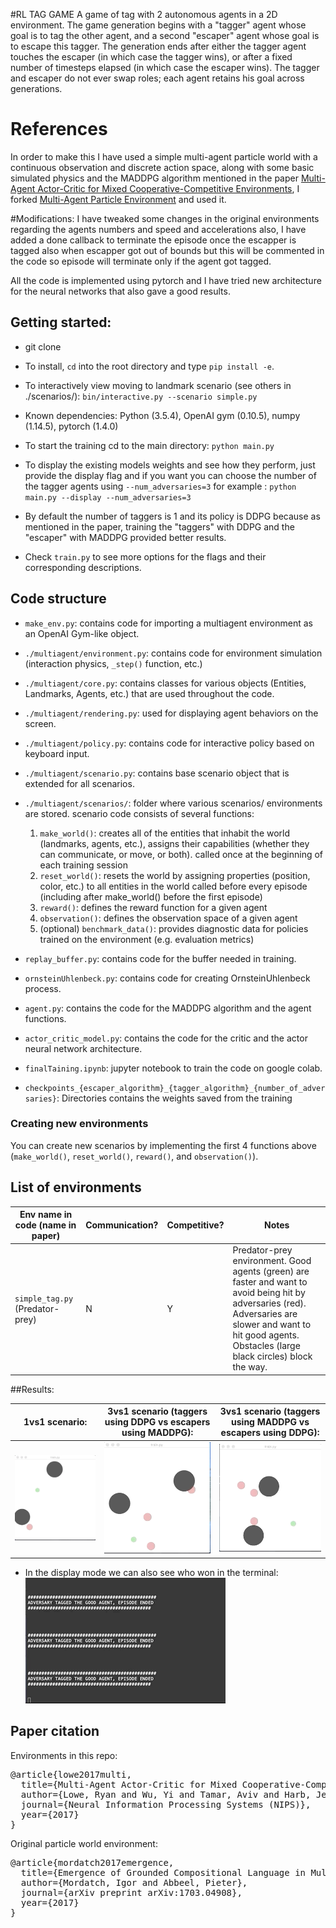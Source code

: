 #RL TAG GAME
A game of tag with 2 autonomous agents in a 2D environment. The game generation begins with a "tagger" agent whose goal is to tag the other agent, and a second "escaper" agent whose goal is to escape this tagger. The generation ends after either the tagger agent touches the escaper (in which case the tagger wins), or after a fixed number of timesteps elapsed (in which case the escaper wins). 
The tagger and escaper do not ever swap roles; each agent retains his goal across generations.

# References
In order to make this I have used a simple multi-agent particle world with a continuous observation and discrete action space, along with some basic simulated physics and the MADDPG 
algorithm mentioned in the paper [Multi-Agent Actor-Critic for Mixed Cooperative-Competitive Environments](https://arxiv.org/pdf/1706.02275.pdf), 
I forked  [Multi-Agent Particle Environment](https://github.com/openai/multiagent-particle-envs) and used it.

#Modifications:
I have tweaked some changes in the original environments regarding the agents numbers and speed and accelerations also, 
I have added a done callback to terminate the episode once the escapper is tagged also when escapper got out of bounds but this will be commented 
in the code so episode will terminate only if the agent got tagged.

All the code is implemented using pytorch and I have tried new architecture for the neural networks that 
also gave a good results.

## Getting started:

- git clone 

- To install, `cd` into the root directory and type `pip install -e`.

- To interactively view moving to landmark scenario (see others in ./scenarios/):
`bin/interactive.py --scenario simple.py`

- Known dependencies: Python (3.5.4), OpenAI gym (0.10.5), numpy (1.14.5), pytorch (1.4.0)

- To start the training cd to the main directory:
   `python main.py`
   
- To display the existing models weights and see how they perform, just provide the display flag and if you want you can choose the number of the tagger agents using `--num_adversaries=3` for example :
    `python main.py --display --num_adversaries=3`
- By default the number of taggers is 1 and its policy is DDPG because as mentioned in the paper, 
training the "taggers" with DDPG and the "escaper" with MADDPG provided better results.
- Check `train.py` to see more options for the flags and their corresponding descriptions.

## Code structure

- `make_env.py`: contains code for importing a multiagent environment as an OpenAI Gym-like object.

- `./multiagent/environment.py`: contains code for environment simulation (interaction physics, `_step()` function, etc.)

- `./multiagent/core.py`: contains classes for various objects (Entities, Landmarks, Agents, etc.) that are used throughout the code.

- `./multiagent/rendering.py`: used for displaying agent behaviors on the screen.

- `./multiagent/policy.py`: contains code for interactive policy based on keyboard input.

- `./multiagent/scenario.py`: contains base scenario object that is extended for all scenarios.

- `./multiagent/scenarios/`: folder where various scenarios/ environments are stored. scenario code consists of several functions:
    1) `make_world()`: creates all of the entities that inhabit the world (landmarks, agents, etc.), assigns their capabilities (whether they can communicate, or move, or both).
     called once at the beginning of each training session
    2) `reset_world()`: resets the world by assigning properties (position, color, etc.) to all entities in the world
    called before every episode (including after make_world() before the first episode)
    3) `reward()`: defines the reward function for a given agent
    4) `observation()`: defines the observation space of a given agent
    5) (optional) `benchmark_data()`: provides diagnostic data for policies trained on the environment (e.g. evaluation metrics)
    
- `replay_buffer.py`: contains code for the buffer needed in training.
- `ornsteinUhlenbeck.py`: contains code for creating OrnsteinUhlenbeck process.
- `agent.py`: contains the code for the MADDPG algorithm and the agent functions.
- `actor_critic_model.py`: contains the code for the critic and the actor neural network architecture.
- `finalTaining.ipynb`: jupyter notebook to train the code on google colab.
- `checkpoints_{escaper_algorithm}_{tagger_algorithm}_{number_of_adversaries}`: Directories contains the weights saved from 
the training 




### Creating new environments

You can create new scenarios by implementing the first 4 functions above (`make_world()`, `reset_world()`, `reward()`, and `observation()`).

## List of environments


| Env name in code (name in paper) |  Communication? | Competitive? | Notes |
| --- | --- | --- | --- |
| `simple_tag.py` (Predator-prey) | N | Y | Predator-prey environment. Good agents (green) are faster and want to avoid being hit by adversaries (red). Adversaries are slower and want to hit good agents. Obstacles (large black circles) block the way. |

##Results:

| 1vs1 scenario:                       |  3vs1 scenario (taggers using DDPG vs escapers using MADDPG):   |  3vs1 scenario (taggers using MADDPG vs escapers using DDPG): 
:-------------------------:|:-------------------------:|:-------------------------: 
    ![1vs1](https://github.com/marwanihab/RL_TAG_GAME/blob/master/1vs1.gif)      |    ![3vs1](https://github.com/marwanihab/RL_TAG_GAME/blob/master/3vs1DDPG.gif)  |   ![3vs1](https://github.com/marwanihab/RL_TAG_GAME/blob/master/3vs1MADDPG.gif)


- In the display mode we can also see who won in the terminal:
![ResultsOfwinning](ResultsText.gif)


## Paper citation


Environments in this repo:
<pre>
@article{lowe2017multi,
  title={Multi-Agent Actor-Critic for Mixed Cooperative-Competitive Environments},
  author={Lowe, Ryan and Wu, Yi and Tamar, Aviv and Harb, Jean and Abbeel, Pieter and Mordatch, Igor},
  journal={Neural Information Processing Systems (NIPS)},
  year={2017}
}
</pre>

Original particle world environment:
<pre>
@article{mordatch2017emergence,
  title={Emergence of Grounded Compositional Language in Multi-Agent Populations},
  author={Mordatch, Igor and Abbeel, Pieter},
  journal={arXiv preprint arXiv:1703.04908},
  year={2017}
}
</pre>

